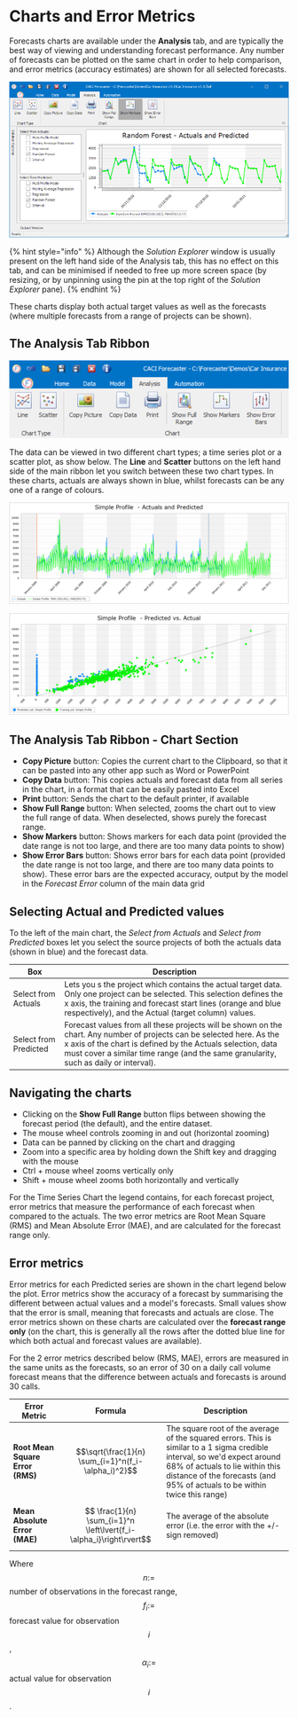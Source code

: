 # Charts and Error Metrics
Forecasts charts are available under the **Analysis** tab, and are typically the best way of viewing and understanding forecast performance. Any number of forecasts can be plotted on the same chart in order to help comparison, and error metrics (accuracy estimates) are shown for all selected forecasts.


![Analysis Tab](imgs/Analysis_Overview.png)


{% hint style="info" %}
Although the *Solution Explorer* window is usually present on the left hand side of the Analysis tab, this has no effect on this tab, and can be minimised if needed to free up more screen space (by resizing, or by unpinning using the pin at the top right of the *Solution Explorer* pane).
{% endhint %}

These charts display both actual target values as well as the forecasts (where multiple forecasts from a range of projects can be shown). 



## The Analysis Tab Ribbon

![Analysis Tab Ribbon](imgs/Analysis_Ribbon.png)

The data can be viewed in two different chart types; a time series plot or a scatter plot, as show below. The **Line** and **Scatter** buttons on the left hand side of the main ribbon let you switch between these two chart types. In these charts, actuals are always shown in blue, whilst forecasts can be any one of a range of colours.


![Time Series Chart](imgs/Charts_TimeSeriesChart.png)


![Scatter Chart](imgs/Charts_Scatterplot.png)


## The Analysis Tab Ribbon - Chart Section

* **Copy Picture** button: Copies the current chart to the Clipboard, so that it can be pasted into any other app such as Word or PowerPoint
* **Copy Data** button: This copies actuals and forecast data from all series in the chart, in a format that can be easily pasted into Excel
* **Print** button: Sends the chart to the default printer, if available
* **Show Full Range** button: When selected, zooms the chart out to view the full range of data. When deselected, shows purely the forecast range.
* **Show Markers** button: Shows markers for each data point (provided the date range is not too large, and there are too many data points to show)
* **Show Error Bars** button: Shows error bars for each data point (provided the date range is not too large, and there are too many data points to show). These error bars are the expected accuracy, output by the model in the *Forecast Error* column of the main data grid



## Selecting Actual and Predicted values

To the left of the main chart, the *Select from Actuals* and *Select from Predicted* boxes let you select the source projects of both the actuals data (shown in blue) and the forecast data. 

| Box                                                                                                                                                                                | Description                                                                                                                                                                                                   |
|--------------------------------------------------------------------------------------------------------------------------------------------------------------------------------------|---------------------------------------------------------------------------------------------------------------------------------------------------------------------------------------------------------------|
| Select from Actuals                                                                                                                                                                  | Lets you s the project which contains the actual target data.  Only one project can be selected. This selection defines the x axis, the training and forecast start lines (orange and blue respectively), and the Actual (target column) values.                                                                                              |
| Select from Predicted                                                                                                                                                                | Forecast values from all these projects will be shown on the chart. Any number of projects can be selected here. As the x axis of the chart is defined by the Actuals selection, data must cover a similar time range (and the same granularity, such as daily or interval). |

## Navigating the charts

- Clicking on the **Show Full Range** button flips between showing the forecast period (the default), and the entire dataset.
- The mouse wheel controls zooming in and out (horizontal zooming)
- Data can be panned by clicking on the chart and dragging
- Zoom into a specific area by holding down the Shift key and dragging with the mouse
- Ctrl + mouse wheel zooms vertically only
- Shift + mouse wheel zooms both horizontally and vertically


For the Time Series Chart the legend contains, for each forecast project, error metrics that measure the performance of each forecast when compared to the actuals.  The two error metrics are Root Mean Square (RMS) and Mean Absolute Error (MAE), and are calculated for the forecast range only.


## Error metrics

Error metrics for each Predicted series are shown in the chart legend below the plot. Error metrics show the accuracy of a forecast by summarising the different between actual values and a model's forecasts. Small values show that the error is small, meaning that forecasts and actuals are close. The error metrics shown on these charts are calculated over the **forecast range only** (on the chart, this is generally all the rows after the dotted blue line for which both actual and forecast values are available).

For the 2 error metrics described below (RMS, MAE), errors are measured in the same units as the forecasts, so an error of 30 on a daily call volume forecast means that the difference between actuals and forecasts is around 30 calls.


| Error Metric                                                                                        | Formula | Description                                                                   |
|-----------------------------------------------------------------------------------------------------|:---:|-------------------------------------------------------------------------------|
| **Root Mean Square Error (RMS)**                                                                              |   $$\sqrt{\frac{1}{n}  \sum_{i=1}^n(f_i-\alpha_i)^2}$$      | The square root of the average of the squared errors. This is similar to a 1 sigma credible interval, so we'd expect around 68% of actuals to lie within this distance of the forecasts (and 95% of actuals to be within twice this range)
| **Mean Absolute Error (MAE)**                                                                          |   $$ \frac{1}{n} \sum_{i=1}^n \left\lvert{f_i-\alpha_i}\right\rvert$$      | The average of the absolute error (i.e. the error with  the +/- sign removed) |

<!-- This bit doesn't display correctly in the VS Code preview, but is OK live -->
Where $$n:=$$ number of observations in the forecast range,  $$f_i:=$$ forecast value for observation $$i$$, $$\alpha_i:=$$ actual value for observation $$i$$.

